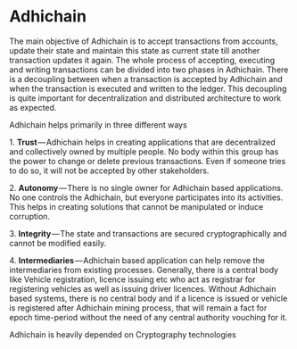 # Adhichain
<p>The main objective of Adhichain is to accept transactions from accounts, update their state and maintain this state as current state till another transaction updates it again. The whole process of accepting, executing and writing transactions can be divided into two phases in Adhichain. There is a decoupling between when a transaction is accepted by Adhichain and when the transaction is executed and written to the ledger. This decoupling is quite important for decentralization and distributed architecture to work as expected.</p>

<p>Adhichain helps primarily in three different ways</p>

<p>1. <strong>Trust</strong> — Adhichain helps in creating applications that are decentralized and collectively owned by multiple people. No body within this group has the power to change or delete previous transactions. Even if someone tries to do so, it will not be accepted by other stakeholders.</p>

<p>2. <strong>Autonomy</strong> — There is no single owner for Adhichain based applications. No one controls the Adhichain, but everyone participates into its activities. This helps in creating solutions that cannot be manipulated or induce corruption.</p>

<p>3. <strong>Integrity</strong> — The state and transactions are secured cryptographically and cannot be modified easily.</p>

<p>4. <strong>Intermediaries</strong> — Adhichain based application can help remove the intermediaries from existing processes. Generally, there is a central body like Vehicle registration, licence issuing etc who act as registrar for registering vehicles as well as issuing driver licences. Without Adhichain based systems, there is no central body and if a licence is issued or vehicle is registered after Adhichain mining process, that will remain a fact for epoch time-period without the need of any central authority vouching for it.</p>

<p>Adhichain is heavily depended on Cryptography technologies</p>